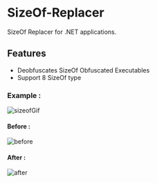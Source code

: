 # SizeOf-Replacer
SizeOf Replacer for .NET applications.

## Features
- Deobfuscates SizeOf Obfuscated Executables
- Support 8 SizeOf type

### Example :

![sizeofGif](https://user-images.githubusercontent.com/54905232/69172114-51eaa000-0b0e-11ea-8ca8-b8eb9e66991b.gif)

#### Before :
![before](https://user-images.githubusercontent.com/54905232/69172303-a2fa9400-0b0e-11ea-8439-6d56ffb7f41f.PNG)

#### After : 
![after](https://user-images.githubusercontent.com/54905232/69172325-ad1c9280-0b0e-11ea-849c-978ad562a6c1.PNG)
